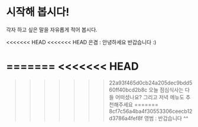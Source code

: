 # 시작해 봅시다!
각자 하고 싶은 말을 자유롭게 적어 봅시다.

<<<<<<< HEAD
<<<<<<< HEAD
        은겸 : 안녕하세요 반갑습니다 :)
        
=======
<<<<<<< HEAD
=======

>>>>>>> 22a93f465d0cb24a205dec9bdd560ff40bcd2b8c
오늘 점심식사는 다들 어떠셨나요? 그리고 저녁 메뉴도 추천해주세요
=======
>>>>>>> 8cf7c56a4ba4f30553306ceecb12d3786a4fef8f
영범 : 반갑습니다 ^^
